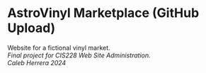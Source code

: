 # AstroVinyl Marketplace (GitHub Upload)
Website for a fictional vinyl market.
<br><i>Final project for CIS228 Web Site Administration.
<br>Caleb Herrera 2024</i>

